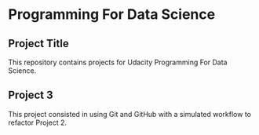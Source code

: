 # Programming For Data Science

## Project Title
This repository contains projects for Udacity Programming For Data Science.

## Project 3
This project consisted in using Git and GitHub with a simulated workflow to refactor Project 2.